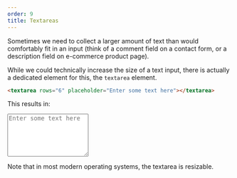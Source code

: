 ```yaml
---
order: 9
title: Textareas
---
```



<div class="panels">
<div>

Sometimes we need to collect a larger amount of text than would comfortably fit in an input (think of a comment field on a contact form, or a description field on e-commerce product page).

While we could technically increase the size of a text input, there is actually a dedicated element for this, the `textarea` element.

</div>
<div>

~~~html
<textarea rows="6" placeholder="Enter some text here"></textarea>
~~~

This results in:

<textarea rows="6" placeholder="Enter some text here"></textarea>

Note that in most modern operating systems, the textarea is resizable.

</div>
</div>